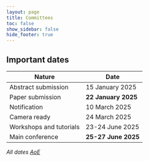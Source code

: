 ```yaml
---
layout: page
title: Committees
toc: false
show_sidebar: false
hide_footer: true
---
```


## Important dates

| Nature      | Date |
| ----------- | ----------- |
| Abstract submission      | 15 January 2025       |
| Paper submission   | __22 January 2025__        |
| Notification   | 10 March 2025        |
| Camera ready   | 24 March 2025        |
| Workshops and tutorials   | 23-24 June 2025        |
| Main conference   | __25-27 June 2025__        |


_All dates [AoE](https://en.wikipedia.org/wiki/Anywhere_on_Earth "anywhere on Earth")_
